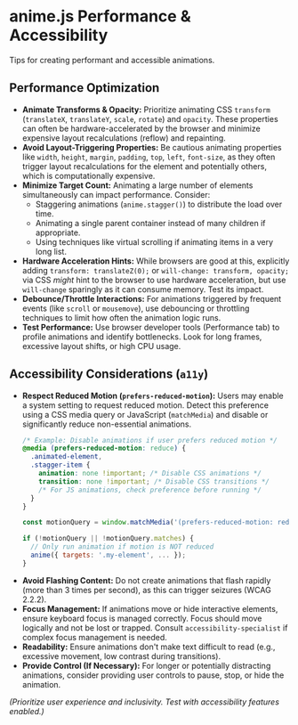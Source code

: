 # anime.js Performance & Accessibility

Tips for creating performant and accessible animations.

## Performance Optimization

*   **Animate Transforms & Opacity:** Prioritize animating CSS `transform` (`translateX`, `translateY`, `scale`, `rotate`) and `opacity`. These properties can often be hardware-accelerated by the browser and minimize expensive layout recalculations (reflow) and repainting.
*   **Avoid Layout-Triggering Properties:** Be cautious animating properties like `width`, `height`, `margin`, `padding`, `top`, `left`, `font-size`, as they often trigger layout recalculations for the element and potentially others, which is computationally expensive.
*   **Minimize Target Count:** Animating a large number of elements simultaneously can impact performance. Consider:
    *   Staggering animations (`anime.stagger()`) to distribute the load over time.
    *   Animating a single parent container instead of many children if appropriate.
    *   Using techniques like virtual scrolling if animating items in a very long list.
*   **Hardware Acceleration Hints:** While browsers are good at this, explicitly adding `transform: translateZ(0);` or `will-change: transform, opacity;` via CSS *might* hint to the browser to use hardware acceleration, but use `will-change` sparingly as it can consume memory. Test its impact.
*   **Debounce/Throttle Interactions:** For animations triggered by frequent events (like `scroll` or `mousemove`), use debouncing or throttling techniques to limit how often the animation logic runs.
*   **Test Performance:** Use browser developer tools (Performance tab) to profile animations and identify bottlenecks. Look for long frames, excessive layout shifts, or high CPU usage.

## Accessibility Considerations (`a11y`)

*   **Respect Reduced Motion (`prefers-reduced-motion`):** Users may enable a system setting to request reduced motion. Detect this preference using a CSS media query or JavaScript (`matchMedia`) and disable or significantly reduce non-essential animations.
    ```css
    /* Example: Disable animations if user prefers reduced motion */
    @media (prefers-reduced-motion: reduce) {
      .animated-element,
      .stagger-item {
        animation: none !important; /* Disable CSS animations */
        transition: none !important; /* Disable CSS transitions */
        /* For JS animations, check preference before running */
      }
    }
    ```
    ```javascript
    const motionQuery = window.matchMedia('(prefers-reduced-motion: reduce)');

    if (!motionQuery || !motionQuery.matches) {
      // Only run animation if motion is NOT reduced
      anime({ targets: '.my-element', ... });
    }
    ```
*   **Avoid Flashing Content:** Do not create animations that flash rapidly (more than 3 times per second), as this can trigger seizures (WCAG 2.2.2).
*   **Focus Management:** If animations move or hide interactive elements, ensure keyboard focus is managed correctly. Focus should move logically and not be lost or trapped. Consult `accessibility-specialist` if complex focus management is needed.
*   **Readability:** Ensure animations don't make text difficult to read (e.g., excessive movement, low contrast during transitions).
*   **Provide Control (If Necessary):** For longer or potentially distracting animations, consider providing user controls to pause, stop, or hide the animation.

*(Prioritize user experience and inclusivity. Test with accessibility features enabled.)*